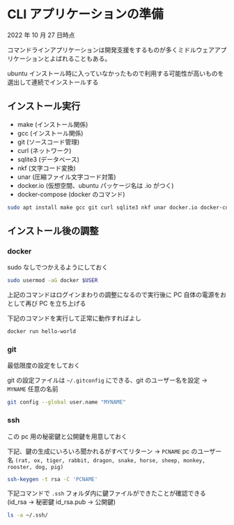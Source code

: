 # CLI アプリケーションの準備

2022 年 10 月 27 日時点

コマンドラインアプリケーションは開発支援をするものが多くミドルウェアアプリケーションとよばれることもある。

ubuntu インストール時に入っていなかったもので利用する可能性が高いものを選出して連続でインストールする

## インストール実行

- make (インストール関係)
- gcc (インストール関係)
- git (ソースコード管理)
- curl (ネットワーク)
- sqlite3 (データベース)
- nkf (文字コード変換)
- unar (圧縮ファイル文字コード対策)
- docker.io (仮想空間、ubuntu パッケージ名は .io がつく)
- docker-compose (docker のコマンド)

```bash
sudo apt install make gcc git curl sqlite3 nkf unar docker.io docker-compose
```

## インストール後の調整

### docker

sudo なしでつかえるようにしておく

```bash
sudo usermod -aG docker $USER
```

上記のコマンドはログインまわりの調整になるので実行後に PC 自体の電源をおとして再び PC を立ち上げる

下記のコマンドを実行して正常に動作すればよし

```bash
docker run hello-world
```

### git

最低限度の設定をしておく

git の設定ファイルは `~/.gitconfig` にできる、git のユーザー名を設定 -> `MYNAME` 任意の名前

```bash
git config --global user.name "MYNAME"
```

### ssh

この pc 用の秘密鍵と公開鍵を用意しておく

下記、鍵の生成にいろいろ聞かれるがすべてリターン -> `PCNAME` pc のユーザー名
`(rat, ox, tiger, rabbit, dragon, snake, horse, sheep, monkey, rooster, dog, pig)`

```bash
ssh-keygen -t rsa -C 'PCNAME'
```

下記コマンドで `.ssh` フォルダ内に鍵ファイルができたことが確認できる (id_rsa -> 秘密鍵 id_rsa.pub -> 公開鍵)

```bash
ls -a ~/.ssh/
```
